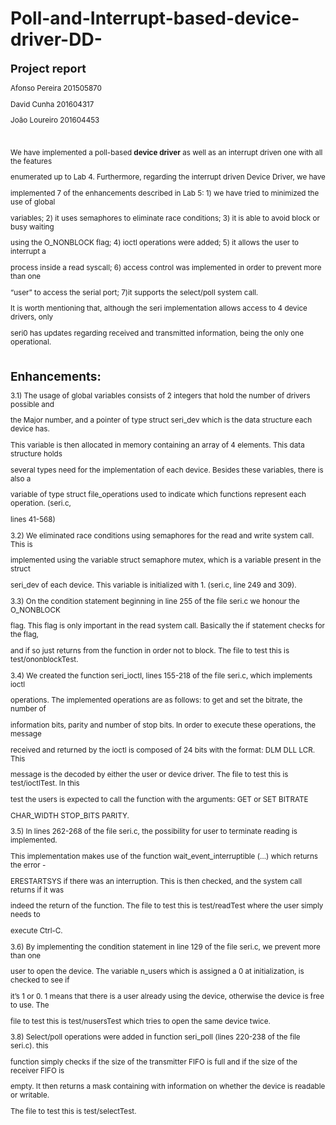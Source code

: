 # Poll-and-Interrupt-based-device-driver-DD-



<sub><p><strong><span style="font-size: 18px;">Project report</span></strong></p><sub/>
<p>Afonso Pereira 201505870</p>
<p>David Cunha 201604317</p>
<p>Jo&atilde;o Loureiro 201604453</p>
<p><br></p>
<p style="text-align: left;"><span style="background-color: rgb(255, 255, 255);">We have implemented a poll-based <strong>device driver</strong> as well as an interrupt driven one with all the features</span></p>
<p style="text-align: left;"><span style="background-color: rgb(255, 255, 255);">enumerated up to Lab 4. Furthermore, regarding the interrupt driven Device Driver, we have</span></p>
<p style="text-align: left;"><span style="background-color: rgb(255, 255, 255);">implemented 7 of the enhancements described in Lab 5: 1) we have tried to minimized the use of global</span></p>
<p style="text-align: left;"><span style="background-color: rgb(255, 255, 255);">variables; 2) it uses semaphores to eliminate race conditions; 3) it is able to avoid block or busy waiting</span></p>
<p style="text-align: left;"><span style="background-color: rgb(255, 255, 255);">using the O_NONBLOCK flag; 4) ioctl operations were added; 5) it allows the user to interrupt a</span></p>
<p style="text-align: left;"><span style="background-color: rgb(255, 255, 255);">process inside a read syscall; 6) access control was implemented in order to prevent more than one</span></p>
<p style="text-align: left;"><span style="background-color: rgb(255, 255, 255);">&ldquo;user&rdquo; to access the serial port; 7)it supports the select/poll system call.</span></p>
<p style="text-align: left;"><span style="background-color: rgb(255, 255, 255);">It is worth mentioning that, although the seri implementation allows access to 4 device drivers, only</span></p>
<p style="text-align: left;"><span style="background-color: rgb(255, 255, 255);">seri0 has updates regarding received and transmitted information, being the only one operational.</span></p>
<p style="text-align: left;"><span style="background-color: rgb(255, 255, 255);"><br></span></p>
<p style="text-align: left;"><span style="background-color: rgb(255, 255, 255);"><strong></strong></span><strong><span style="font-size: 19px;;background-color: rgb(255, 255, 255);">Enhancements:</span></strong><span style="background-color: rgb(255, 255, 255);"><strong></strong></span></p>
<p style="text-align: left;"><span style="background-color: rgb(255, 255, 255);">3.1) The usage of global variables consists of 2 integers that hold the number of drivers possible and</span></p>
<p style="text-align: left;"><span style="background-color: rgb(255, 255, 255);">the Major number, and a pointer of type struct seri_dev which is the data structure each device has.</span></p>
<p style="text-align: left;"><span style="background-color: rgb(255, 255, 255);">This variable is then allocated in memory containing an array of 4 elements. This data structure holds</span></p>
<p style="text-align: left;"><span style="background-color: rgb(255, 255, 255);">several types need for the implementation of each device. Besides these variables, there is also a</span></p>
<p style="text-align: left;"><span style="background-color: rgb(255, 255, 255);">variable of type struct file_operations used to indicate which functions represent each operation. (seri.c,</span></p>
<p style="text-align: left;"><span style="background-color: rgb(255, 255, 255);">lines 41-568)</span></p>
<p style="text-align: left;"><span style="background-color: rgb(255, 255, 255);">3.2) We eliminated race conditions using semaphores for the read and write system call. This is</span></p>
<p style="text-align: left;"><span style="background-color: rgb(255, 255, 255);">implemented using the variable struct semaphore mutex, which is a variable present in the struct</span></p>
<p style="text-align: left;"><span style="background-color: rgb(255, 255, 255);">seri_dev of each device. This variable is initialized with 1. (seri.c, line 249 and 309).</span></p>
<p style="text-align: left;"><span style="background-color: rgb(255, 255, 255);">3.3) On the condition statement beginning in line 255 of the file seri.c we honour the O_NONBLOCK</span></p>
<p style="text-align: left;"><span style="background-color: rgb(255, 255, 255);">flag. This flag is only important in the read system call. Basically the if statement checks for the flag,</span></p>
<p style="text-align: left;"><span style="background-color: rgb(255, 255, 255);">and if so just returns from the function in order not to block. The file to test this is test/ononblockTest.</span></p>
<p style="text-align: left;"><span style="background-color: rgb(255, 255, 255);">3.4) We created the function seri_ioctl, lines 155-218 of the file seri.c, which implements ioctl</span></p>
<p style="text-align: left;"><span style="background-color: rgb(255, 255, 255);">operations. The implemented operations are as follows: to get and set the bitrate, the number of</span></p>
<p style="text-align: left;"><span style="background-color: rgb(255, 255, 255);">information bits, parity and number of stop bits. In order to execute these operations, the message</span></p>
<p style="text-align: left;"><span style="background-color: rgb(255, 255, 255);">received and returned by the ioctl is composed of 24 bits with the format: DLM DLL LCR. This</span></p>
<p style="text-align: left;"><span style="background-color: rgb(255, 255, 255);">message is the decoded by either the user or device driver. The file to test this is test/ioctlTest. In this</span></p>
<p style="text-align: left;"><span style="background-color: rgb(255, 255, 255);">test the users is expected to call the function with the arguments: GET or SET BITRATE</span></p>
<p style="text-align: left;"><span style="background-color: rgb(255, 255, 255);">CHAR_WIDTH STOP_BITS PARITY.</span></p>
<p style="text-align: left;"><span style="background-color: rgb(255, 255, 255);">3.5) In lines 262-268 of the file seri.c, the possibility for user to terminate reading is implemented.</span></p>
<p style="text-align: left;"><span style="background-color: rgb(255, 255, 255);">This implementation makes use of the function wait_event_interruptible (&hellip;) which returns the error -</span></p>
<p style="text-align: left;"><span style="background-color: rgb(255, 255, 255);">ERESTARTSYS if there was an interruption. This is then checked, and the system call returns if it was</span></p>
<p style="text-align: left;"><span style="background-color: rgb(255, 255, 255);">indeed the return of the function. The file to test this is test/readTest where the user simply needs to</span></p>
<p style="text-align: left;"><span style="background-color: rgb(255, 255, 255);">execute Ctrl-C.</span></p>
<p style="text-align: left;"><span style="background-color: rgb(255, 255, 255);">3.6) By implementing the condition statement in line 129 of the file seri.c, we prevent more than one</span></p>
<p style="text-align: left;"><span style="background-color: rgb(255, 255, 255);">user to open the device. The variable n_users which is assigned a 0 at initialization, is checked to see if&nbsp;</span></p>
<p style="text-align: left;"><span style="background-color: rgb(255, 255, 255);">it&rsquo;s 1 or 0. 1 means that there is a user already using the device, otherwise the device is free to use. The</span></p>
<p style="text-align: left;"><span style="background-color: rgb(255, 255, 255);">file to test this is test/nusersTest which tries to open the same device twice.</span></p>
<p style="text-align: left;"><span style="background-color: rgb(255, 255, 255);">3.8) Select/poll operations were added in function seri_poll (lines 220-238 of the file seri.c). this</span></p>
<p style="text-align: left;"><span style="background-color: rgb(255, 255, 255);">function simply checks if the size of the transmitter FIFO is full and if the size of the receiver FIFO is</span></p>
<p style="text-align: left;"><span style="background-color: rgb(255, 255, 255);">empty. It then returns a mask containing with information on whether the device is readable or writable.</span></p>
<p style="text-align: left;"><span style="background-color: rgb(255, 255, 255);">The file to test this is test/selectTest.</span></p>
